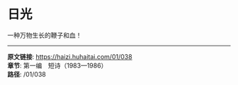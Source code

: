# 日光

一种万物生长的鞭子和血！

---

**原文链接**: https://haizi.huhaitai.com/01/038  
**章节**: 第一编　短诗（1983—1986）  
**路径**: /01/038

